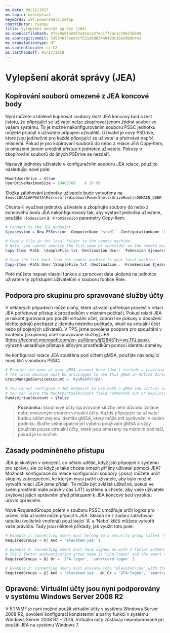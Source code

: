 ```yaml
---
ms.date: 06/12/2017
ms.topic: conceptual
keywords: wmf,powershell,setup
contributor: ryanpu
title: Vylepšení akorát správy (JEA)
ms.openlocfilehash: 47a58a6fae9f3a41ec527ec1f77ac1c196336669
ms.sourcegitcommit: 54534635eedacf531d8d6344019dc16a50b8b441
ms.translationtype: MT
ms.contentlocale: cs-CZ
ms.lasthandoff: 05/17/2018
---
```

# <a name="improvements-to-just-enough-administration-jea"></a>Vylepšení akorát správy (JEA)

## <a name="constrained-file-copy-tofrom-jea-endpoints"></a>Kopírování souborů omezené z JEA koncové body

Nyní můžete vzdáleně kopírovat soubory do/z JEA koncový bod a rest jistotu, že připojující se uživatel nelze zkopírovat jenom *žádné* soubor ve vašem systému.
To je možné nakonfigurováním souboru PSSC jednotku můžete připojit k uživatele připojení uživatelů.
Uživatel je nový PSDrive, které jsou jedinečné pro každé připojující se uživatel a přetrvává napříč relacemi.
Pokud je pro kopírování souborů do nebo z relace JEA Copy-Item, je omezené jenom umožnit přístup k jednotce uživatele.
Pokusy o zkopírování souborů do jiných PSDrive se nezdaří.

Nastavit jednotky uživatele v konfiguračním souboru JEA relace, použijte následující nové pole:

```powershell
MountUserDrive = $true
UserDriveMaximumSize = 10485760    # 10 MB
```

Složka zálohování jednotky uživatele bude vytvořena na `$env:LOCALAPPDATA\Microsoft\Windows\PowerShell\DriveRoots\DOMAIN_USER`

Chcete-li využívat jednotky uživatele a zkopírujte soubory do nebo z koncového bodu JEA nakonfigurovaný tak, aby vystavit jednotka uživatele, použijte `-ToSession` a `-FromSession` parametry Copy-Item.

```powershell
# Connect to the JEA endpoint
$jeasession = New-PSSession -ComputerName 'srv01' -ConfigurationName 'UserDemo'

# Copy a file in the local folder to the remote machine.
# Note: you cannot specify the file name or subfolder on the remote machine. You must exactly type "User:"
Copy-Item -Path .\SampleFile.txt -Destination User: -ToSession $jeasession

# Copy the file back from the remote machine to your local machine
Copy-Item -Path User:\SampleFile.txt -Destination . -FromSession $jeasession
```

Poté můžete napsat vlastní funkce a zpracovat data uložená na jednotce uživatele ty zpřístupnit uživatelům v souboru funkce Role.

## <a name="support-for-group-managed-service-accounts"></a>Podpora pro skupinu pro spravované služby účty

V některých případech může úlohy, které uživatel potřebuje provést v relaci JEA potřebovat přístup k prostředkům v místním počítači.
Pokud relaci JEA je nakonfigurovaná pro použití virtuální účet, zobrazí se pokusy o dosažení těchto zdrojů pocházet z identitu místního počítače, nikoli na virtuální účet nebo připojených uživatelů.
V TP5, jsme povolena podpora pro spouštění v kontextu [skupinový účet spravované služby] JEA (https://technet.microsoft.com/en-us/library/jj128431(v=ws.11\).aspx), výrazně usnadňuje přístup k síťovým prostředkům pomocí identitu domény.

Ke konfiguraci relace JEA spuštěna pod účtem gMSA, použijte následující nový klíč v souboru PSSC:

```powershell
# Provide the name of your gMSA account here (don't include a trailing $)
# The local machine must be privileged to use this gMSA in Active Directory
GroupManagedServiceAccount = 'myGMSAforJEA'

# You cannot configure a JEA endpoint to use both a gMSA and virtual account
# You can leave the RunAsVirtualAccount field commented out or explicitly set it to false
RunAsVirtualAccount = $false
```

> **Poznámka:** skupinové účty spravované služby není důvodu izolace nebo omezeným oborem virtuální účty.
> Každý připojující se uživatel budou sdílet stejnou identitu gMSA, který může mít oprávnění v celém podniku.
> Buďte velmi opatrní při výběru používání gMSA a vždy používat pouze virtuální účty, které jsou omezeny na místním počítači, pokud je to možné.

## <a name="conditional-access-policies"></a>Zásady podmíněného přístupu

JEA je skvělým v omezení, co někdo udělat, když jste připojeni k systému pro správu, ale co když je také chcete omezit *při* jiný uživatel pomocí JEA?
Možnosti konfigurace do relace konfigurační soubory (.pssc) můžete určit skupiny zabezpečení, ke kterým musí patřit uživatele, aby bylo možné vytvořit relaci JEA jsme přidali.
To může být zvláště užitečné, pokud ve svém prostředí máte právě v čas (JIT) systému a chcete, aby vaše uživatele zvyšovat jejich oprávnění před přístupem k JEA koncový bod vysokou úrovní oprávnění.

Nové *RequiredGroups* polem v souboru PSSC umožňuje určit logika pro určení, zda uživatel může připojit k JEA.
Skládá se z zadání zatřiďovací tabulku (volitelně vnořená) používající 'A' a 'Nebo' klíčů můžete vytvořit vaše pravidla.
Tady jsou některé příklady, jak využít toto pole:

```powershell
# Example 1: Connecting users must belong to a security group called "elevated-jea"
RequiredGroups = @{ And = 'elevated-jea' }

# Example 2: Connecting users must have signed on with 2 factor authentication or a smart card
# The 2 factor authentication group name is "2FA-logon" and the smart card group name is "smartcard-logon"
RequiredGroups = @{ Or = '2FA-logon', 'smartcard-logon' }

# Example 3: Connecting users must elevate into "elevated-jea" with their JIT system and have logged on with 2FA or a smart card
RequiredGroups = @{ And = 'elevated-jea', @{ Or = '2FA-logon', 'smartcard-logon' }}
```

## <a name="fixed-virtual-accounts-are-now-supported-on-windows-server-2008-r2"></a>Opravené: Virtuální účty jsou nyní podporovány v systému Windows Server 2008 R2
V 5.1 WMF je nyní možné použít virtuální účty v systému Windows Server 2008 R2, povolení konfigurací konzistentní a parity funkcí v systému Windows Server 2008 R2 - 2016.
Virtuální účty zůstávají nepodporované při použití JEA na systému Windows 7.

